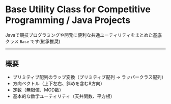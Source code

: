# Base Utility Class for Competitive Programming / Java Projects

Javaで競技プログラミングや開発に便利な共通ユーティリティをまとめた基底クラス `Base` です(継承推奨)

---

## 概要

- プリミティブ配列のラップ変換（プリミティブ配列 → ラッパークラス配列）
- 方向ベクトル（上下左右、斜めを含む8方向）
- 定数（無限値、MOD数）
- 基本的な数学ユーティリティ（天井関数、平方根）

